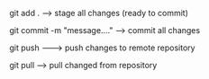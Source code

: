 

git add .     --> stage all changes (ready to commit)

git commit -m "message...."   --> commit all changes

git push    ---> push changes to remote repository

git pull --> pull changed from repository
